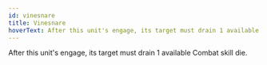 ```yaml
---
id: vinesnare
title: Vinesnare
hoverText: After this unit's engage, its target must drain 1 available Combat skill die.
---
```


After this unit's engage, its target must drain 1 available Combat skill die.
